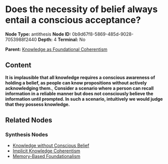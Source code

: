 # Does the necessity of belief always entail a conscious acceptance?

**Node Type:** antithesis
**Node ID:** 0b9d67f8-5869-485d-9028-7053988f2440
**Depth:** 4
**Terminal:** No

**Parent:** [Knowledge as Foundational Coherentism](knowledge-as-foundational-coherentism-synthesis-288cb2a8-6217-4193-a68f-e018688c3047.md)

## Content

**It is implausible that all knowledge requires a conscious awareness of holding a belief, as people can know propositions without actively acknowledging them.**, **Consider a scenario where a person can recall information in a reliable manner but does not consciously believe the information until prompted. In such a scenario, intuitively we would judge that they possess knowledge.**

## Related Nodes

### Synthesis Nodes

- [Knowledge without Conscious Belief](knowledge-without-conscious-belief-synthesis-0b532c02-44a6-4a3a-be9e-26af737df69f.md)
- [Implicit Knowledge Coherentism](implicit-knowledge-coherentism-synthesis-947fbff8-43fe-4a91-84ee-ba09af51d70f.md)
- [Memory-Based Foundationalism](memory-based-foundationalism-synthesis-6980b3c1-8c18-4a87-be41-85da8d020eb5.md)
